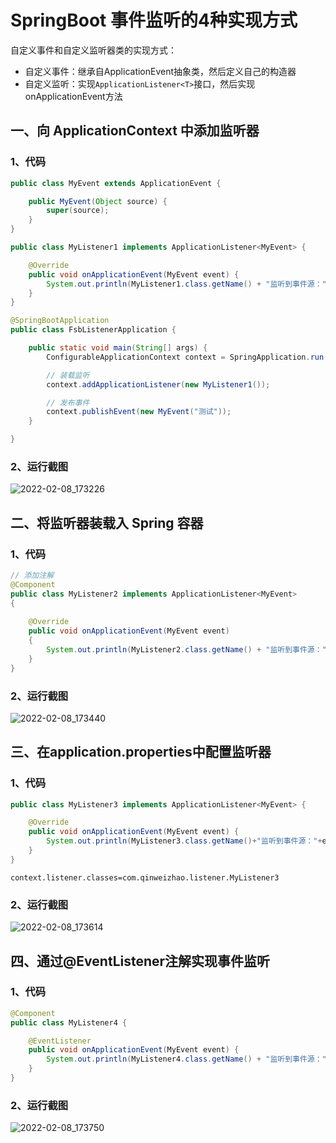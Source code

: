 # SpringBoot 事件监听的4种实现方式

自定义事件和自定义监听器类的实现方式：

- 自定义事件：继承自ApplicationEvent抽象类，然后定义自己的构造器
- 自定义监听：实现`ApplicationListener<T>`接口，然后实现onApplicationEvent方法

## 一、向 ApplicationContext 中添加监听器

### 1、代码

```java
public class MyEvent extends ApplicationEvent {

    public MyEvent(Object source) {
        super(source);
    }
}
```

```java
public class MyListener1 implements ApplicationListener<MyEvent> {

    @Override
    public void onApplicationEvent(MyEvent event) {
        System.out.println(MyListener1.class.getName() + "监听到事件源：" + event.getSource());
    }
}
```

```java
@SpringBootApplication
public class FsbListenerApplication {

    public static void main(String[] args) {
        ConfigurableApplicationContext context = SpringApplication.run(FsbListenerApplication.class, args);

        // 装载监听
        context.addApplicationListener(new MyListener1());

        // 发布事件
        context.publishEvent(new MyEvent("测试"));
    }

}
```

### 2、运行截图

![2022-02-08_173226](img.qinweizhao.com/2022/02/2022-02-08_173226.png)

## 二、将监听器装载入 Spring 容器

### 1、代码

```java
// 添加注解
@Component
public class MyListener2 implements ApplicationListener<MyEvent>
{
	
    @Override
    public void onApplicationEvent(MyEvent event)
    {
        System.out.println(MyListener2.class.getName() + "监听到事件源：" + event.getSource());
    }
}
```

### 2、运行截图

![2022-02-08_173440](img.qinweizhao.com/2022/02/2022-02-08_173440.png)

## 三、在application.properties中配置监听器

### 1、代码

```java
public class MyListener3 implements ApplicationListener<MyEvent> {

    @Override
    public void onApplicationEvent(MyEvent event) {
        System.out.println(MyListener3.class.getName()+"监听到事件源："+event.getSource());
    }
}
```

```properties
context.listener.classes=com.qinweizhao.listener.MyListener3
```

### 2、运行截图

![2022-02-08_173614](img.qinweizhao.com/2022/02/2022-02-08_173614.png)

## 四、通过@EventListener注解实现事件监听

### 1、代码

```java
@Component
public class MyListener4 {

    @EventListener
    public void onApplicationEvent(MyEvent event) {
        System.out.println(MyListener4.class.getName() + "监听到事件源：" + event.getSource());
    }
}
```

### 2、运行截图

![2022-02-08_173750](img.qinweizhao.com/2022/02/2022-02-08_173750.png)

